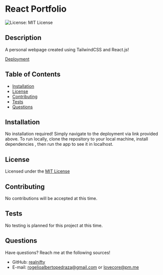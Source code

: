 # React Portfolio

![License: MIT License](https://img.shields.io/badge/license-MIT-orange)
  
## Description

A personal webpage created using TailwindCSS and React.js!

[Deployment](https://realnifty-portfolio.herokuapp.com/)

## Table of Contents

- [Installation](#installation)
- [License](#license)
- [Contributing](#contributing)
- [Tests](#tests)
- [Questions](#questions)

## Installation

No installation required! Simply navigate to the deployment via link provided above. To run locally, clone the repository to your local machine, install dependencies , then run the app to see it in localhost.

## License
    
Licensed under the [MIT License](https://spdx.org/licenses/MIT.html)

## Contributing

No contributions will be accepted at this time.

## Tests

No testing is planned for this project at this time.

## Questions

Have questions? Reach me at the following sources!

* GitHub: [realnifty](https://github.com/realnifty)
* E-mail: rogelioalbertopedraza@gmail.com or lovecore@pm.me